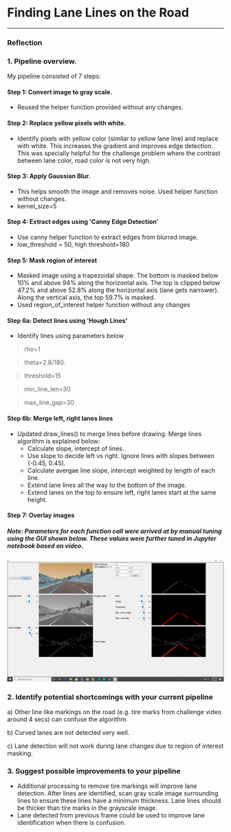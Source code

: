 # **Finding Lane Lines on the Road** 

[//]: # (Image References)

[image1]: ./examples/grayscale.jpg "Grayscale"

---

### Reflection

### 1. Pipeline overview.

My pipeline consisted of 7 steps:

#### Step 1: Convert image to gray scale.
-  Reused the helper function provided without any changes.

#### Step 2: Replace yellow pixels with white.
- Identify pixels with yellow color (similar to yellow lane line) and replace with white. This increases the gradient and improves edge detection. This was specially helpful for the challenge problem where the contrast between lane color, road color is not very high.

#### Step 3: Apply Gaussian Blur.
- This helps smooth the image and removes noise. Used helper function without changes.
- kernel_size=5

#### Step 4: Extract edges using 'Canny Edge Detection'
- Use canny helper function to extract edges from blurred image.
- low_threshold = 50, high threshold=180

#### Step 5: Mask region of interest
- Masked image using a trapezoidal shape. The bottom is masked below 10% and above 94% along the horizontal axis. The top is clipped below 47.2% and above 52.8% along the horizontal axis (lane gets narrower). Along the vertical axis, the top 59.7% is masked.
- Used region_of_interest helper function without any changes

#### Step 6a: Detect lines using 'Hough Lines'
- Identify lines using parameters below
> rho=1

> theta=2.8/180.

> threshold=15

> min_line_len=30

> max_line_gap=30

#### Step 6b: Merge left, right lanes lines
- Updated draw_lines() to merge lines before drawing. Merge lines algorithm is explained below:
  - Calculate slope, intercept of lines.
  - Use slope to decide left vs right. Ignore lines with slopes between (-0.45, 0.45).
  - Calculate avergae line slope, intercept weighted by length of each line.
  - Extend lane lines all the way to the bottom of the image.
  - Extend lanes on the top to ensure left, right lanes start at the same height.

#### Step 7: Overlay images

##### Note: Parameters for each function call were arrived at by manual tuning using the GUI shown below. These values were further tuned in Jupyter notebook based on video.
![alt text](TuningParams_v2.png "Parameter Tuning GUI")


### 2. Identify potential shortcomings with your current pipeline
a) Other line like markings on the road (e.g. tire marks from challenge video around 4 secs) can confuse the algorithm.

b) Curved lanes are not detected very well.

c) Lane detection will not work during lane changes due to region of interest masking.

### 3. Suggest possible improvements to your pipeline
- Additional processing to remove tire markings will improve lane detection. After lines are identified, scan gray scale image surrounding lines to ensure these lines have a minimum thickness. Lane lines should be thicker than tire marks in the grayscale image.
- Lane detected from previous frame could be used to improve lane identification when there is confusion.
